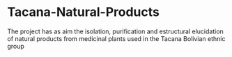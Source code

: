 # Tacana-Natural-Products
The project has as aim the isolation, purification and estructural elucidation of natural products from medicinal plants used in the Tacana Bolivian ethnic group
